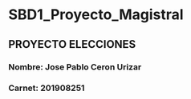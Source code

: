 # SBD1_Proyecto_Magistral
## PROYECTO ELECCIONES
### Nombre: Jose Pablo Ceron Urizar
### Carnet: 201908251
